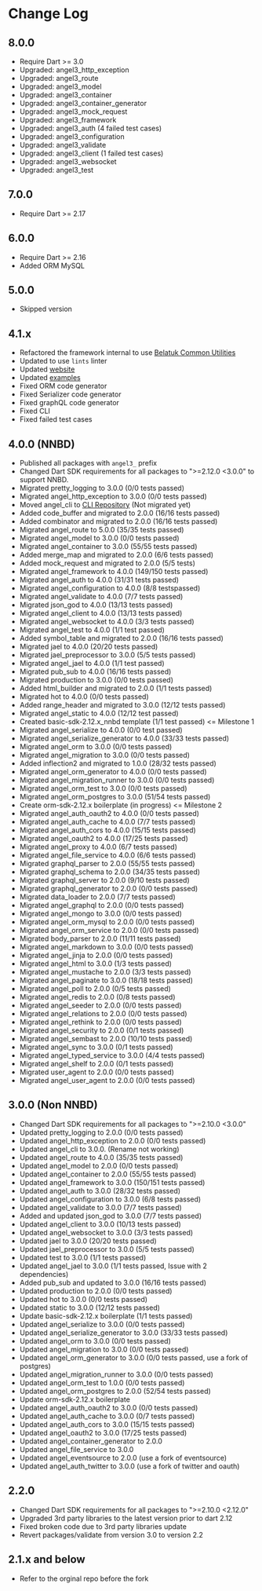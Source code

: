 # Change Log

## 8.0.0

* Require Dart >= 3.0
* Upgraded: angel3_http_exception
* Upgraded: angel3_route
* Upgraded: angel3_model
* Upgraded: angel3_container
* Upgraded: angel3_container_generator
* Upgraded: angel3_mock_request
* Upgraded: angel3_framework
* Upgraded: angel3_auth (4 failed test cases)
* Upgraded: angel3_configuration
* Upgraded: angel3_validate
* Upgraded: angel3_client (1 failed test cases)
* Upgraded: angel3_websocket
* Upgraded: angel3_test

## 7.0.0

* Require Dart >= 2.17

## 6.0.0

* Require Dart >= 2.16
* Added ORM MySQL

## 5.0.0

* Skipped version

## 4.1.x

* Refactored the framework internal to use [Belatuk Common Utilities](<https://github.com/dart-backend/belatuk-common-utilities>)
* Updated to use `lints` linter
* Updated [website](<https://angel3-framework.web.app/>)
* Updated [examples](<https://github.com/dart-backend/belatuk-examples>)
* Fixed ORM code generator
* Fixed Serializer code generator
* Fixed graphQL code generator
* Fixed CLI
* Fixed failed test cases

## 4.0.0 (NNBD)

* Published all packages with `angel3_` prefix
* Changed Dart SDK requirements for all packages to ">=2.12.0 <3.0.0" to support NNBD.
* Migrated pretty_logging to 3.0.0 (0/0 tests passed)
* Migrated angel_http_exception to 3.0.0 (0/0 tests passed)
* Moved angel_cli to [CLI Repository](<https://github.com/dukefirehawk/cli>) (Not migrated yet)
* Added code_buffer and migrated to 2.0.0 (16/16 tests passed)
* Added combinator and migrated to 2.0.0 (16/16 tests passed)
* Migrated angel_route to 5.0.0 (35/35 tests passed)
* Migrated angel_model to 3.0.0 (0/0 tests passed)
* Migrated angel_container to 3.0.0 (55/55 tests passed)
* Added merge_map and migrated to 2.0.0 (6/6 tests passed)
* Added mock_request and migrated to 2.0.0 (5/5 tests)
* Migrated angel_framework to 4.0.0 (149/150 tests passed)
* Migrated angel_auth to 4.0.0 (31/31 tests passed)
* Migrated angel_configuration to 4.0.0 (8/8 testspassed)
* Migrated angel_validate to 4.0.0 (7/7 tests passed)
* Migrated json_god to 4.0.0 (13/13 tests passed)
* Migrated angel_client to 4.0.0 (13/13 tests passed)
* Migrated angel_websocket to 4.0.0 (3/3 tests passed)
* Migrated angel_test to 4.0.0 (1/1 test passed)
* Added symbol_table and migrated to 2.0.0 (16/16 tests passed)
* Migrated jael to 4.0.0 (20/20 tests passed)
* Migrated jael_preprocessor to 3.0.0 (5/5 tests passed)
* Migrated angel_jael to 4.0.0 (1/1 test passed)
* Migrated pub_sub to 4.0.0 (16/16 tests passed)
* Migrated production to 3.0.0 (0/0 tests passed)
* Added html_builder and migrated to 2.0.0 (1/1 tests passed)
* Migrated hot to 4.0.0 (0/0 tests passed)
* Added range_header and migrated to 3.0.0 (12/12 tests passed)
* Migrated angel_static to 4.0.0 (12/12 test passed)
* Created basic-sdk-2.12.x_nnbd template (1/1 test passed) <= Milestone 1
* Migrated angel_serialize to 4.0.0 (0/0 test passed)
* Migrated angel_serialize_generator to 4.0.0 (33/33 tests passed)
* Migrated angel_orm to 3.0.0 (0/0 tests passed)
* Migrated angel_migration to 3.0.0 (0/0 tests passed)
* Added inflection2 and migrated to 1.0.0 (28/32 tests passed)
* Migrated angel_orm_generator to 4.0.0 (0/0 tests passed)
* Migrated angel_migration_runner to 3.0.0 (0/0 tests passed)
* Migrated angel_orm_test to 3.0.0 (0/0 tests passed)
* Migrated angel_orm_postgres to 3.0.0 (51/54 tests passed)
* Create orm-sdk-2.12.x boilerplate (in progress) <= Milestone 2
* Migrated angel_auth_oauth2 to 4.0.0 (0/0 tests passed)
* Migrated angel_auth_cache to 4.0.0 (7/7 tests passed)
* Migrated angel_auth_cors to 4.0.0  (15/15 tests passed)
* Migrated angel_oauth2 to 4.0.0 (17/25 tests passed)
* Migrated angel_proxy to 4.0.0 (6/7 tests passed)
* Migrated angel_file_service to 4.0.0 (6/6 tests passed)
* Migrated graphql_parser to 2.0.0 (55/55 tests passed)
* Migrated graphql_schema to 2.0.0 (34/35 tests passed)
* Migrated graphql_server to 2.0.0 (9/10 tests passed)
* Migrated graphql_generator to 2.0.0 (0/0 tests passed)
* Migrated data_loader to 2.0.0 (7/7 tests passed)
* Migrated angel_graphql to 2.0.0 (0/0 tests passed)
* Migrated angel_mongo to 3.0.0 (0/0 tests passed)
* Migrated angel_orm_mysql to 2.0.0 (0/0 tests passed)
* Migrated angel_orm_service to 2.0.0 (0/0 tests passed)
* Migrated body_parser to 2.0.0 (11/11 tests passed)
* Migrated angel_markdown to 3.0.0 (0/0 tests passed)
* Migrated angel_jinja to 2.0.0 (0/0 tests passed)
* Migrated angel_html to 3.0.0 (1/3 tests passed)
* Migrated angel_mustache to 2.0.0 (3/3 tests passed)
* Migrated angel_paginate to 3.0.0 (18/18 tests passed)
* Migrated angel_poll to 2.0.0 (0/5 tests passed)
* Migrated angel_redis to 2.0.0 (0/8 tests passed)
* Migrated angel_seeder to 2.0.0 (0/0 tests passed)
* Migrated angel_relations to 2.0.0 (0/0 tests passed)
* Migrated angel_rethink to 2.0.0 (0/0 tests passed)
* Migrated angel_security to 2.0.0 (0/1 tests passed)
* Migrated angel_sembast to 2.0.0 (10/10 tests passed)
* Migrated angel_sync to 3.0.0 (0/1 tests passed)
* Migrated angel_typed_service to 3.0.0 (4/4 tests passed)
* Migrated angel_shelf to 2.0.0 (0/1 tests passed)
* Migrated user_agent to 2.0.0 (0/0 tests passed)
* Migrated angel_user_agent to 2.0.0 (0/0 tests passed)

## 3.0.0 (Non NNBD)

* Changed Dart SDK requirements for all packages to ">=2.10.0 <3.0.0"
* Updated pretty_logging to 2.0.0 (0/0 tests passed)
* Updated angel_http_exception to 2.0.0 (0/0 tests passed)
* Updated angel_cli to 3.0.0. (Rename not working)
* Updated angel_route to 4.0.0 (35/35 tests passed)
* Updated angel_model to 2.0.0 (0/0 tests passed)
* Updated angel_container to 2.0.0 (55/55 tests passed)
* Updated angel_framework to 3.0.0 (150/151 tests passed)
* Updated angel_auth to 3.0.0 (28/32 tests passed)
* Updated angel_configuration to 3.0.0 (6/8 tests passed)
* Updated angel_validate to 3.0.0 (7/7 tests passed)
* Added and updated json_god to 3.0.0 (7/7 tests passed)
* Updated angel_client to 3.0.0 (10/13 tests passed)
* Updated angel_websocket to 3.0.0 (3/3 tests passed)
* Updated jael to 3.0.0 (20/20 tests passed)
* Updated jael_preprocessor to 3.0.0 (5/5 tests passed)
* Updated test to 3.0.0 (1/1 tests passed)
* Updated angel_jael to 3.0.0 (1/1 tests passed, Issue with 2 dependencies)
* Added pub_sub and updated to 3.0.0 (16/16 tests passed)
* Updated production to 2.0.0 (0/0 tests passed)
* Updated hot to 3.0.0 (0/0 tests passed)
* Updated static to 3.0.0 (12/12 tests passed)
* Update basic-sdk-2.12.x boilerplate (1/1 tests passed)
* Updated angel_serialize to 3.0.0 (0/0 tests passed)
* Updated angel_serialize_generator to 3.0.0 (33/33 tests passed)
* Updated angel_orm to 3.0.0 (0/0 tests passed)
* Updated angel_migration to 3.0.0 (0/0 tests passed)
* Updated angel_orm_generator to 3.0.0 (0/0 tests passed, use a fork of postgres)
* Updated angel_migration_runner to 3.0.0 (0/0 tests passed)
* Updated angel_orm_test to 1.0.0 (0/0 tests passed)
* Updated angel_orm_postgres to 2.0.0 (52/54 tests passed)
* Update orm-sdk-2.12.x boilerplate
* Updated angel_auth_oauth2 to 3.0.0 (0/0 tests passed)
* Updated angel_auth_cache to 3.0.0 (0/7 tests passed)
* Updated angel_auth_cors to 3.0.0 (15/15 tests passed)
* Updated angel_oauth2 to 3.0.0 (17/25 tests passed)
* Updated angel_container_generator to 2.0.0
* Updated angel_file_service to 3.0.0
* Updated angel_eventsource to 2.0.0 (use a fork of eventsource)
* Updated angel_auth_twitter to 3.0.0 (use a fork of twitter and oauth)

## 2.2.0

* Changed Dart SDK requirements for all packages to ">=2.10.0 <2.12.0"
* Upgraded 3rd party libraries to the latest version prior to dart 2.12
* Fixed broken code due to 3rd party libraries update
* Revert packages/validate from version 3.0 to version 2.2

## 2.1.x and below

* Refer to the orginal repo before the fork
